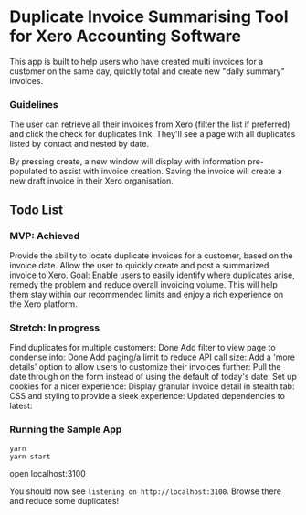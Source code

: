 # Duplicate Invoice Summarising Tool for Xero Accounting Software

This app is built to help users who have created multi invoices for a customer on the same day, quickly total and create new "daily summary" invoices. 

### Guidelines

The user can retrieve all their invoices from Xero (filter the list if preferred) and click the check for duplicates link. They'll see a page with all duplicates listed by contact and nested by date. 

By pressing create, a new window will display with information pre-populated to assist with invoice creation. Saving the invoice will create a new draft invoice in their Xero organisation.


## Todo List
### MVP: Achieved

Provide the ability to locate duplicate invoices for a customer, based on the invoice date.
Allow the user to quickly create and post a summarized invoice to Xero.
Goal: Enable users to easily identify where duplicates arise, remedy the problem and reduce overall invoicing volume. This will help them stay within our recommended limits and enjoy a rich experience on the Xero platform.

### Stretch: In progress

Find duplicates for multiple customers: Done
Add filter to view page to condense info: Done
Add paging/a limit to reduce API call size:
Add a 'more details' option to allow users to customize their invoices further:
Pull the date through on the form instead of using the default of today's date: 
Set up cookies for a nicer experience:
Display granular invoice detail in stealth tab: 
CSS and styling to provide a sleek experience: 
Updated dependencies to latest: 

### Running the Sample App

```
yarn 
yarn start
```
open localhost:3100

You should now see `listening on http://localhost:3100`.  Browse there and reduce some duplicates!

